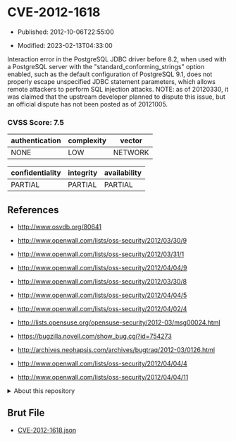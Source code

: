 # CVE-2012-1618

- Published: 2012-10-06T22:55:00

- Modified: 2023-02-13T04:33:00

Interaction error in the PostgreSQL JDBC driver before 8.2, when used with a PostgreSQL server with the "standard_conforming_strings" option enabled, such as the default configuration of PostgreSQL 9.1, does not properly escape unspecified JDBC statement parameters, which allows remote attackers to perform SQL injection attacks. NOTE: as of 20120330, it was claimed that the upstream developer planned to dispute this issue, but an official dispute has not been posted as of 20121005.

### CVSS Score: **7.5**

| authentication | complexity | vector |
| --- | --- | --- |
| NONE | LOW | NETWORK |

| confidentiality | integrity | availability |
| --- | --- | --- |
| PARTIAL | PARTIAL | PARTIAL |

## References

* http://www.osvdb.org/80641

* http://www.openwall.com/lists/oss-security/2012/03/30/9

* http://www.openwall.com/lists/oss-security/2012/03/31/1

* http://www.openwall.com/lists/oss-security/2012/04/04/9

* http://www.openwall.com/lists/oss-security/2012/03/30/8

* http://www.openwall.com/lists/oss-security/2012/04/04/5

* http://www.openwall.com/lists/oss-security/2012/04/02/4

* http://lists.opensuse.org/opensuse-security/2012-03/msg00024.html

* https://bugzilla.novell.com/show_bug.cgi?id=754273

* http://archives.neohapsis.com/archives/bugtraq/2012-03/0126.html

* http://www.openwall.com/lists/oss-security/2012/04/04/4

* http://www.openwall.com/lists/oss-security/2012/04/04/11

<details>
<summary>About this repository</summary> 

  This repository is part of the project [Live Hack CVE](https://github.com/Live-Hack-CVE). Main website can be found [www.live-hack.org](https://www.live-hack.org) 
  
  Made by [Sn0wAlice](https://github.com/Sn0wAlice) for the people that care about security and need to have a feed of the latest CVEs. Hope you enjoy it, don't forget to star the repo and follow me on [Twitter](https://twitter.com/Sn0wAlice) and [Github](https://github.com/Sn0wAlice). And that is my [personnal website](https://www.alice-snow.me/)

  - [Home Page](https://github.com/Live-Hack-CVE)
  - [Framework](https://github.com/Live-Hack-CVE/cve-framework)
  - [CVE database](https://github.com/Live-Hack-CVE/full_database)
  - [Changelog](https://github.com/Live-Hack-CVE/Changelog)
</details>

## Brut File

* [CVE-2012-1618.json](https://raw.githubusercontent.com/Live-Hack-CVE/full_database/main/cves/2012/CVE-2012-1618.json)

